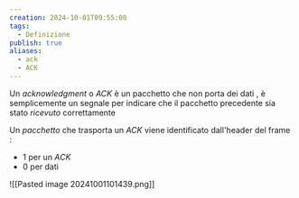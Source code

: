 ```yaml
---
creation: 2024-10-01T09:55:00
tags:
  - Definizione
publish: true
aliases:
  - ack
  - ACK
---
```

Un *acknowledgment* o *ACK* è un pacchetto che non porta dei dati , è semplicemente un segnale per indicare che il pacchetto precedente sia stato *ricevuto* correttamente 

Un *pacchetto* che trasporta un *ACK* viene identificato dall'header del frame : 
+ 1 per un *ACK*
+ 0 per dati

![[Pasted image 20241001101439.png]]
